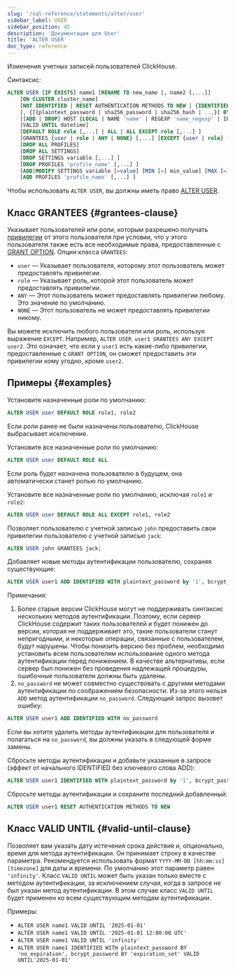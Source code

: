 ```yaml
---
slug: '/sql-reference/statements/alter/user'
sidebar_label: USER
sidebar_position: 45
description: 'Документация для User'
title: 'ALTER USER'
doc_type: reference
---
```

Изменения учетных записей пользователей ClickHouse.

Синтаксис:

```sql
ALTER USER [IF EXISTS] name1 [RENAME TO new_name |, name2 [,...]] 
    [ON CLUSTER cluster_name]
    [NOT IDENTIFIED | RESET AUTHENTICATION METHODS TO NEW | {IDENTIFIED | ADD IDENTIFIED} {[WITH {plaintext_password | sha256_password | sha256_hash | double_sha1_password | double_sha1_hash}] BY {'password' | 'hash'}} | WITH NO_PASSWORD | {WITH ldap SERVER 'server_name'} | {WITH kerberos [REALM 'realm']} | {WITH ssl_certificate CN 'common_name' | SAN 'TYPE:subject_alt_name'} | {WITH ssh_key BY KEY 'public_key' TYPE 'ssh-rsa|...'} | {WITH http SERVER 'server_name' [SCHEME 'Basic']} [VALID UNTIL datetime]
    [, {[{plaintext_password | sha256_password | sha256_hash | ...}] BY {'password' | 'hash'}} | {ldap SERVER 'server_name'} | {...} | ... [,...]]]
    [[ADD | DROP] HOST {LOCAL | NAME 'name' | REGEXP 'name_regexp' | IP 'address' | LIKE 'pattern'} [,...] | ANY | NONE]
    [VALID UNTIL datetime]
    [DEFAULT ROLE role [,...] | ALL | ALL EXCEPT role [,...] ]
    [GRANTEES {user | role | ANY | NONE} [,...] [EXCEPT {user | role} [,...]]]
    [DROP ALL PROFILES]
    [DROP ALL SETTINGS]
    [DROP SETTINGS variable [,...] ]
    [DROP PROFILES 'profile_name' [,...] ]
    [ADD|MODIFY SETTINGS variable [=value] [MIN [=] min_value] [MAX [=] max_value] [READONLY|WRITABLE|CONST|CHANGEABLE_IN_READONLY] [,...] ]
    [ADD PROFILES 'profile_name' [,...] ]
```

Чтобы использовать `ALTER USER`, вы должны иметь право [ALTER USER](../../../sql-reference/statements/grant.md#access-management).

## Класс GRANTEES {#grantees-clause}

Указывает пользователей или роли, которым разрешено получать [привилегии](../../../sql-reference/statements/grant.md#privileges) от этого пользователя при условии, что у этого пользователя также есть все необходимые права, предоставленные с [GRANT OPTION](../../../sql-reference/statements/grant.md#granting-privilege-syntax). Опции класса `GRANTEES`:

- `user` — Указывает пользователя, которому этот пользователь может предоставлять привилегии.
- `role` — Указывает роль, которой этот пользователь может предоставлять привилегии.
- `ANY` — Этот пользователь может предоставлять привилегии любому. Это значение по умолчанию.
- `NONE` — Этот пользователь не может предоставлять привилегии никому.

Вы можете исключить любого пользователя или роль, используя выражение `EXCEPT`. Например, `ALTER USER user1 GRANTEES ANY EXCEPT user2`. Это означает, что если у `user1` есть какие-либо привилегии, предоставленные с `GRANT OPTION`, он сможет предоставить эти привилегии кому угодно, кроме `user2`.

## Примеры {#examples}

Установите назначенные роли по умолчанию:

```sql
ALTER USER user DEFAULT ROLE role1, role2
```

Если роли ранее не были назначены пользователю, ClickHouse выбрасывает исключение.

Установите все назначенные роли по умолчанию:

```sql
ALTER USER user DEFAULT ROLE ALL
```

Если роль будет назначена пользователю в будущем, она автоматически станет ролью по умолчанию.

Установите все назначенные роли по умолчанию, исключая `role1` и `role2`:

```sql
ALTER USER user DEFAULT ROLE ALL EXCEPT role1, role2
```

Позволяет пользователю с учетной записью `john` предоставить свои привилегии пользователю с учетной записью `jack`:

```sql
ALTER USER john GRANTEES jack;
```

Добавляет новые методы аутентификации пользователю, сохраняя существующие:

```sql
ALTER USER user1 ADD IDENTIFIED WITH plaintext_password by '1', bcrypt_password by '2', plaintext_password by '3'
```

Примечания:
1. Более старые версии ClickHouse могут не поддерживать синтаксис нескольких методов аутентификации. Поэтому, если сервер ClickHouse содержит таких пользователей и будет понижен до версии, которая не поддерживает это, такие пользователи станут непригодными, и некоторые операции, связанные с пользователем, будут нарушены. Чтобы понизить версию без проблем, необходимо установить всем пользователям использование одного метода аутентификации перед понижением. В качестве альтернативы, если сервер был понижен без проведения надлежащей процедуры, ошибочные пользователи должны быть удалены.
2. `no_password` не может совместно существовать с другими методами аутентификации по соображениям безопасности. Из-за этого нельзя `ADD` метод аутентификации `no_password`. Следующий запрос вызовет ошибку:

```sql
ALTER USER user1 ADD IDENTIFIED WITH no_password
```

Если вы хотите удалить методы аутентификации для пользователя и полагаться на `no_password`, вы должны указать в следующей форме замены.

Сбросьте методы аутентификации и добавьте указанные в запросе (эффект от начального IDENTIFIED без ключевого слова ADD):

```sql
ALTER USER user1 IDENTIFIED WITH plaintext_password by '1', bcrypt_password by '2', plaintext_password by '3'
```

Сбросьте методы аутентификации и сохраните последний добавленный:
```sql
ALTER USER user1 RESET AUTHENTICATION METHODS TO NEW
```

## Класс VALID UNTIL {#valid-until-clause}

Позволяет вам указать дату истечения срока действия и, опционально, время для метода аутентификации. Он принимает строку в качестве параметра. Рекомендуется использовать формат `YYYY-MM-DD [hh:mm:ss] [timezone]` для даты и времени. По умолчанию этот параметр равен `'infinity'`. Класс `VALID UNTIL` может быть указан только вместе с методом аутентификации, за исключением случая, когда в запросе не был указан метод аутентификации. В этом случае класс `VALID UNTIL` будет применен ко всем существующим методам аутентификации.

Примеры:

- `ALTER USER name1 VALID UNTIL '2025-01-01'`
- `ALTER USER name1 VALID UNTIL '2025-01-01 12:00:00 UTC'`
- `ALTER USER name1 VALID UNTIL 'infinity'`
- `ALTER USER name1 IDENTIFIED WITH plaintext_password BY 'no_expiration', bcrypt_password BY 'expiration_set' VALID UNTIL'2025-01-01'`